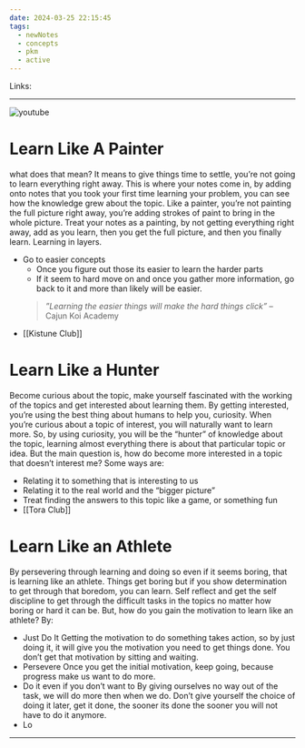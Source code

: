 ```yaml
---
date: 2024-03-25 22:15:45
tags:
  - newNotes
  - concepts
  - pkm
  - active
---
```

Links: 

---
![youtube](https://youtu.be/yG7z8XtZGMk?si=slMhXGrBO8qLamVP)
# Learn Like A Painter
what does that mean? It means to give things time to settle, you’re not going to learn everything right away. This is where your notes come in, by adding onto notes that you took your first time learning your problem, you can see how the knowledge grew about the topic. Like a painter, you’re not painting the full picture right away, you’re adding strokes of paint to bring in the whole picture. Treat your notes as a painting, by not getting everything right away, add as you learn, then you get the full picture, and then you finally learn. Learning in layers.
- Go to easier concepts
	- Once you figure out those its easier to learn the harder parts
	- If it seem to hard move on and once you gather more information, go back to it and more than likely will be easier.
	>_”Learning the easier things will make the hard things click”_ – Cajun Koi Academy
- [[Kistune Club]]
# Learn Like a Hunter
Become curious about the topic, make yourself fascinated with the working of the topics and get interested about learning them. By getting interested, you’re using the best thing about humans to help you, curiosity. When you’re curious about a topic of interest, you will naturally want to learn more. So, by using curiosity, you will be the “hunter” of knowledge about the topic, learning almost everything there is about that particular topic or idea. But the main question is, how do become more interested in a topic that doesn’t interest me? Some ways are:
- Relating it to something that is interesting to us
- Relating it to the real world and the “bigger picture”
- Treat finding the answers to this topic like a game, or something fun
- [[Tora Club]]
# Learn Like an Athlete
By persevering through learning and doing so even if it seems boring, that is learning like an athlete. Things get boring but if you show determination to get through that boredom, you can learn. Self reflect and get the self discipline to get through the difficult tasks in the topics no matter how boring or hard it can be. But, how do you gain the motivation to learn like an athlete? By:
- Just Do It
	Getting the motivation to do something takes action, so by just doing it, it will give you the motivation you need to get things done. You don’t get that motivation by sitting and waiting.
- Persevere
	Once you get the initial motivation, keep going, because progress make us want to do more.
- Do it even if you don’t want to
	By giving ourselves no way out of the task, we will do more then when we do. Don’t give yourself the choice of doing it later, get it done, the sooner its done the sooner you will not have to do it anymore.
- Lo
---

